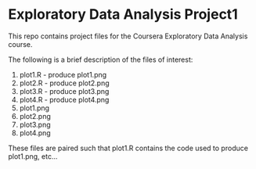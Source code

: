 Exploratory Data Analysis Project1
==================================

This repo contains project files for the Coursera Exploratory Data Analysis 
course.

The following is a brief description of the files of interest:

<ol>
<li>plot1.R - produce plot1.png</li>
<li>plot2.R - produce plot2.png</li>
<li>plot3.R - produce plot3.png</li>
<li>plot4.R - produce plot4.png</li>
<li>plot1.png</li>
<li>plot2.png</li>
<li>plot3.png</li>
<li>plot4.png</li>
</ol>

These files are paired such that plot1.R contains the code used to produce
plot1.png, etc...

